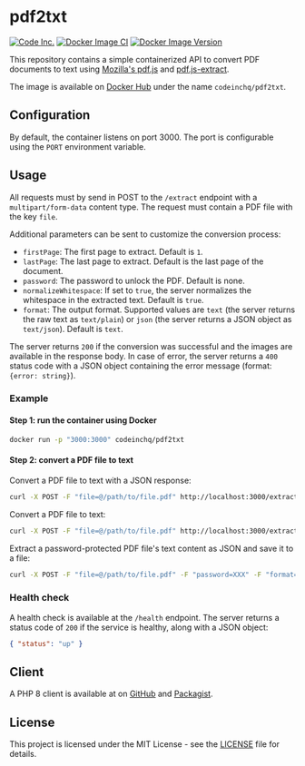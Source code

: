 # pdf2txt

[![Code Inc.](https://img.shields.io/badge/Code%20Inc.-Document%20Cloud-blue)](https://www.codeinc.co)
[![Docker Image CI](https://github.com/codeinchq/pdf2txt/actions/workflows/docker-image.yml/badge.svg)](https://github.com/codeinchq/pdf2txt/actions/workflows/docker-image.yml)
[![Docker Image Version](https://img.shields.io/docker/v/codeinchq/pdf2txt?sort=semver&label=Docker%20Hub&color=red)](https://hub.docker.com/r/codeinchq/pdf2txt/tags)

This repository contains a simple containerized API to convert PDF documents to text using [Mozilla's pdf.js](https://mozilla.github.io/pdf.js/) and [pdf.js-extract](https://www.npmjs.com/package/pdf.js-extract).

The image is available on [Docker Hub](https://hub.docker.com/r/codeinchq/pdf2txt) under the name `codeinchq/pdf2txt`.

## Configuration

By default, the container listens on port 3000. The port is configurable using the `PORT` environment variable.

## Usage

All requests must by send in POST to the `/extract` endpoint with a `multipart/form-data` content type. The request must contain a PDF file with the key `file`. 

Additional parameters can be sent to customize the conversion process:
* `firstPage`: The first page to extract. Default is `1`.
* `lastPage`: The last page to extract. Default is the last page of the document.
* `password`: The password to unlock the PDF. Default is none.
* `normalizeWhitespace`: If set to `true`, the server normalizes the whitespace in the extracted text. Default is `true`.
* `format`: The output format. Supported values are `text` (the server returns the raw text as `text/plain`) or `json` (the server returns a JSON object as `text/json`). Default is `text`.

The server returns `200` if the conversion was successful and the images are available in the response body. In case of error, the server returns a `400` status code with a JSON object containing the error message (format: `{error: string}`).

### Example

#### Step 1: run the container using Docker
```bash
docker run -p "3000:3000" codeinchq/pdf2txt 
```

#### Step 2: convert a PDF file to text
Convert a PDF file to text with a JSON response:
```bash
curl -X POST -F "file=@/path/to/file.pdf" http://localhost:3000/extract -o example.json
```
Convert a PDF file to text:
```bash
curl -X POST -F "file=@/path/to/file.pdf" http://localhost:3000/extract
```

Extract a password-protected PDF file's text content as JSON and save it to a file:
```bash
curl -X POST -F "file=@/path/to/file.pdf" -F "password=XXX" -F "format=json" http://localhost:3000/extract -o example.json
```

### Health check

A health check is available at the `/health` endpoint. The server returns a status code of `200` if the service is healthy, along with a JSON object:
```json
{ "status": "up" }
```

## Client

A PHP 8 client is available at on [GitHub](https://github.com/codeinchq/document-cloud-php-client) and [Packagist](https://packagist.org/packages/codeinc/document-cloud-client).

## License

This project is licensed under the MIT License - see the [LICENSE](https://github.com/codeinchq/pdf2txt?tab=MIT-1-ov-file) file for details.

